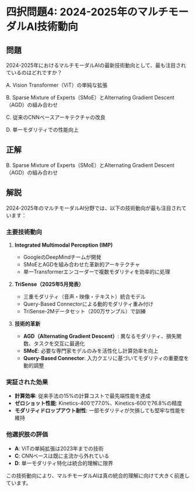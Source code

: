 # 四択問題4: 2024-2025年のマルチモーダルAI技術動向

## 問題
2024-2025年におけるマルチモーダルAIの最新技術動向として、最も注目されているのはどれですか？

A. Vision Transformer（ViT）の単純な拡張

B. Sparse Mixture of Experts（SMoE）とAlternating Gradient Descent（AGD）の組み合わせ

C. 従来のCNNベースアーキテクチャの改良

D. 単一モダリティでの性能向上

## 正解
B. Sparse Mixture of Experts（SMoE）とAlternating Gradient Descent（AGD）の組み合わせ

## 解説
2024-2025年のマルチモーダルAI分野では、以下の技術動向が最も注目されています：

### 主要技術動向
1. **Integrated Multimodal Perception (IMP)**
   - GoogleのDeepMindチームが開発
   - SMoEとAGDを組み合わせた革新的アーキテクチャ
   - 単一Transformerエンコーダーで複数モダリティを効率的に処理

2. **TriSense（2025年5月発表）**
   - 三重モダリティ（音声・映像・テキスト）統合モデル
   - Query-Based Connectorによる動的モダリティ重み付け
   - TriSense-2Mデータセット（200万サンプル）で訓練

3. **技術的革新**
   - **AGD（Alternating Gradient Descent）**: 異なるモダリティ、損失関数、タスクを交互に最適化
   - **SMoE**: 必要な専門家モデルのみを活性化し計算効率を向上
   - **Query-Based Connector**: 入力クエリに基づいてモダリティの重要度を動的調整

### 実証された効果
- **計算効率**: 従来手法の15%の計算コストで最先端性能を達成
- **ゼロショット性能**: Kinetics-400で77.0%、Kinetics-600で76.8%の精度
- **モダリティドロップアウト耐性**: 一部モダリティが欠損しても堅牢な性能を維持

### 他選択肢の評価
- **A**: ViTの単純拡張は2023年までの技術
- **C**: CNNベースは既に主流から外れている
- **D**: 単一モダリティ特化は統合的理解に限界

この技術動向により、マルチモーダルAIは真の統合的理解に向けて大きく前進しています。 